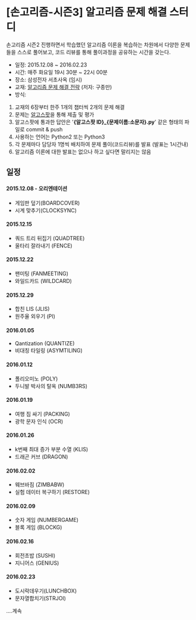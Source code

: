 # [손고리즘-시즌3] 알고리즘 문제 해결 스터디

손고리즘 시즌2 진행하면서 학습했던 알고리즘 이론을 복습하는 차원에서 다양한 문제들을 스스로 풀어보고, 코드 리뷰를 통해 풀이과정을 공유하는 시간을 갖는다.



- 일정: 2015.12.08 ~ 2016.02.23
- 시간: 매주 화요일 19시 30분 ~ 22시 00분
- 장소: 삼성전자 서초사옥 (임시)
- 교재: [알고리즘 문제 해결 전략](http://www.yes24.com/24/goods/8006522) (저자: 구종만)
- 방식:
 1. 교재의 6장부터 한주 1개의 챕터씩 2개의 문제 해결
 2. 문제는 [알고스팟](https://algospot.com)을 통해 제출 및 평가
 3. 알고스팟에 통과한 답안은 '**{알고스팟 ID}_{문제이름:소문자}.py**' 같은 형태의 파일로 commit &  push
 4. 사용하는 언어는 Python2 또는 Python3
 5. 각 문제마다 담당자 1명씩 배치하여 문제 풀이(코드리뷰)를 발표 (발표는 1시간내)
 6. 알고리즘 이론에 대한 발표는 없으나 하고 싶다면 말리지는 않음

## 일정
#### 2015.12.08 - 오리엔테이션
- 게임판 덮기(BOARDCOVER)
- 시계 맞추기(CLOCKSYNC)

#### 2015.12.15
- 쿼드 트리 뒤집기 (QUADTREE)
- 울타리 잘라내기 (FENCE)

#### 2015.12.22
- 팬미팅 (FANMEETING)
- 와일드카드 (WILDCARD)

#### 2015.12.29
- 합친 LIS (JLIS)
- 원주율 외우기 (PI)

#### 2016.01.05
- Qantization (QUANTIZE)
- 비대칭 타일링 (ASYMTILING)

#### 2016.01.12
- 폴리오미노 (POLY)
- 두니발 박사의 탈옥 (NUMB3RS)

#### 2016.01.19
- 여행 짐 싸기 (PACKING)
- 광학 문자 인식 (OCR)

#### 2016.01.26
- k번째 최대 증가 부분 수열 (KLIS)
- 드래곤 커브 (DRAGON)

#### 2016.02.02
- 웨브바짐 (ZIMBABW)
- 실험 데이터 복구하기 (RESTORE)

#### 2016.02.09
- 숫자 게임 (NUMBERGAME)
- 블록 게임 (BLOCKG)

#### 2016.02.16
- 회전초밥 (SUSHI)
- 지니어스 (GENIUS)

#### 2016.02.23
- 도시락데우기(LUNCHBOX)
- 문자열합치기(STRJOI)

....계속




